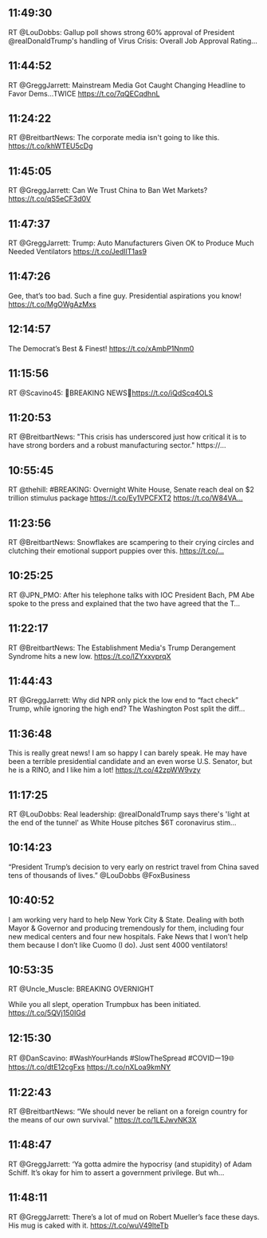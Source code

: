 ## 11:49:30
RT @LouDobbs: Gallup poll shows strong 60% approval of President @realDonaldTrump's handling of Virus Crisis:   Overall Job Approval Rating…
## 11:44:52
RT @GreggJarrett: Mainstream Media Got Caught Changing Headline to Favor Dems…TWICE https://t.co/7qQECqdhnL
## 11:24:22
RT @BreitbartNews: The corporate media isn't going to like this. https://t.co/khWTEU5cDg
## 11:45:05
RT @GreggJarrett: Can We Trust China to Ban Wet Markets? https://t.co/qS5eCF3d0V
## 11:47:37
RT @GreggJarrett: Trump: Auto Manufacturers Given OK to Produce Much Needed Ventilators https://t.co/JedIlT1as9
## 11:47:26
Gee, that’s too bad. Such a fine guy. Presidential aspirations you know! https://t.co/MgOWgAzMxs
## 12:14:57
The Democrat’s Best &amp; Finest! https://t.co/xAmbP1Nnm0
## 11:15:56
RT @Scavino45: 🚨BREAKING NEWS🚨https://t.co/iQdScq4OLS
## 11:20:53
RT @BreitbartNews: "This crisis has underscored just how critical it is to have strong borders and a robust manufacturing sector." https://…
## 10:55:45
RT @thehill: #BREAKING: Overnight White House, Senate reach deal on $2 trillion stimulus package https://t.co/Ey1VPCFXT2 https://t.co/W84VA…
## 11:23:56
RT @BreitbartNews: Snowflakes are scampering to their crying circles and clutching their emotional support puppies over this. https://t.co/…
## 10:25:25
RT @JPN_PMO: After his telephone talks with IOC President Bach, PM Abe spoke to the press and explained that the two have agreed that the T…
## 11:22:17
RT @BreitbartNews: The Establishment Media's Trump Derangement Syndrome hits a new low. https://t.co/lZYxxvprqX
## 11:44:43
RT @GreggJarrett: Why did NPR only pick the low end to “fact check” Trump, while ignoring the high end?  The Washington Post split the diff…
## 11:36:48
This is really great news! I am so happy I can barely speak. He may have been a terrible presidential candidate and an even worse U.S. Senator, but he is a RINO, and I like him a lot! https://t.co/42zpWW9vzy
## 11:17:25
RT @LouDobbs: ⁦Real leadership: @realDonaldTrump⁩ says there's 'light at the end of the tunnel' as White House pitches $6T coronavirus stim…
## 10:14:23
“President Trump’s decision to very early on restrict travel from China saved tens of thousands of lives.”  @LouDobbs @FoxBusiness
## 10:40:52
I am working very hard to help New York City &amp; State. Dealing with both Mayor &amp; Governor and producing tremendously for them, including four new medical centers and four new hospitals. Fake News that I won’t help them because I don’t like Cuomo (I do). Just sent 4000 ventilators!
## 10:53:35
RT @Uncle_Muscle: BREAKING OVERNIGHT

While you all slept, operation Trumpbux has been initiated. https://t.co/5QVj150IGd
## 12:15:30
RT @DanScavino: #WashYourHands #SlowTheSpread
#COVIDー19🌐https://t.co/dtE12cgFxs https://t.co/nXLoa9kmNY
## 11:22:43
RT @BreitbartNews: “We should never be reliant on a foreign country for the means of our own survival.” https://t.co/1LEJwvNK3X
## 11:48:47
RT @GreggJarrett: ‘Ya gotta admire the hypocrisy (and stupidity) of Adam Schiff. It’s okay for him to assert a government privilege. But wh…
## 11:48:11
RT @GreggJarrett: There’s a lot of mud on Robert Mueller’s face these days.  His mug is caked with it. https://t.co/wuV49lteTb
